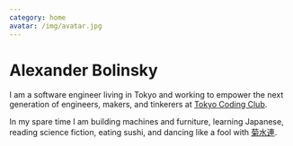```yaml
---
category: home
avatar: /img/avatar.jpg
---
```


# Alexander Bolinsky

I am a software engineer living in Tokyo and working to empower the next generation of engineers, makers, and tinkerers at [Tokyo Coding Club](https://tokyocodingclub.co.jp/).

In my spare time I am building machines and furniture, learning Japanese, reading science fiction, eating sushi, and dancing like a fool with [菊水連](https://www.kikusuiren.com/).
